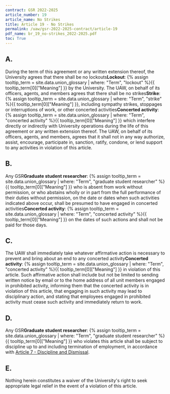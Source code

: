 ```yaml
---
contract: GSR 2022-2025
article_number: 19
article_name: No Strikes 
title: Article 19 - No Strikes 
permalink: /uaw/gsr-2022-2025-contract/article-19
pdf_name: br_19_no-strikes_2022-2025.pdf
toc: True
---
```



<div class="lvl2"><h2 class="inline-header">A.</h2> During the term of this agreement or any written extension thereof, the University agrees that there shall be no <span class="tooltip">lockouts<span class="tooltip-text"><b>Lockout</b>: {% assign tooltip_term = site.data.union_glossary | where: "Term", "lockout" %}{{ tooltip_term[0]["Meaning"] }}</span></span> by the University. The UAW, on behalf of its officers, agents, and members agrees that there shall be no <span class="tooltip">strikes<span class="tooltip-text"><b>Strike</b>: {% assign tooltip_term = site.data.union_glossary | where: "Term", "strike" %}{{ tooltip_term[0]["Meaning"] }}</span></span>, including sympathy strikes, stoppages or interruptions of work, or other <span class="tooltip">concerted activities<span class="tooltip-text"><b>Concerted activity</b>: {% assign tooltip_term = site.data.union_glossary | where: "Term", "concerted activity" %}{{ tooltip_term[0]["Meaning"] }}</span></span> which interfere directly or indirectly with University operations during the life of this agreement or any written extension thereof. The UAW, on behalf of its officers, agents, and members, agrees that it shall not in any way authorize, assist, encourage, participate in, sanction, ratify, condone, or lend support to any activities in violation of this article.
</div><!-- End of level 2: A.-->
<div class="lvl2"><h2 class="inline-header">B.</h2> Any <span class="tooltip">GSR<span class="tooltip-text"><b>Graduate student researcher</b>: {% assign tooltip_term = site.data.union_glossary | where: "Term", "graduate student researcher" %}{{ tooltip_term[0]["Meaning"] }}</span></span> who is absent from work without permission, or who abstains wholly or in part from the full performance of their duties without permission, on the date or dates when such activities indicated above occur, shall be presumed to have engaged in <span class="tooltip">concerted activities<span class="tooltip-text"><b>Concerted activity</b>: {% assign tooltip_term = site.data.union_glossary | where: "Term", "concerted activity" %}{{ tooltip_term[0]["Meaning"] }}</span></span> on the dates of such actions and shall not be paid for those days.
</div><!-- End of level 2: B.-->
<div class="lvl2"><h2 class="inline-header">C.</h2> The UAW shall immediately take whatever affirmative action is necessary to prevent and bring about an end to any <span class="tooltip">concerted activity<span class="tooltip-text"><b>Concerted activity</b>: {% assign tooltip_term = site.data.union_glossary | where: "Term", "concerted activity" %}{{ tooltip_term[0]["Meaning"] }}</span></span> in violation of this article. Such affirmative action shall include but not be limited to sending written notice by email or to the home address of all unit members engaged in prohibited activity, informing them that the concerted activity is in violation of this article, that engaging in such activity may lead to disciplinary action, and stating that employees engaged in prohibited activity must cease such activity and immediately return to work.
</div><!-- End of level 2: C.-->
<div class="lvl2"><h2 class="inline-header">D.</h2> Any <span class="tooltip">GSR<span class="tooltip-text"><b>Graduate student researcher</b>: {% assign tooltip_term = site.data.union_glossary | where: "Term", "graduate student researcher" %}{{ tooltip_term[0]["Meaning"] }}</span></span> who violates this article shall be subject to discipline up to and including termination of employment, in accordance with <a href="/uaw/gsr-2022-2025-contract/article-7">Article 7 - Discipline and Dismissal</a>.
</div><!-- End of level 2: D.-->
<div class="lvl2"><h2 class="inline-header">E.</h2> Nothing herein constitutes a waiver of the University's right to seek appropriate legal relief in the event of a violation of this article.

</div><!-- End of level 2: E.-->
